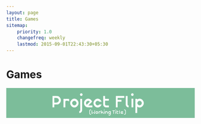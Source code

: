 ```yaml
---
layout: page
title: Games
sitemap:
    priority: 1.0
    changefreq: weekly
    lastmod: 2015-09-01T22:43:30+05:30
---
```

# Games

[ ![alt tag][1]](/g/projectflip)

[1]: /img/flipheader.png

